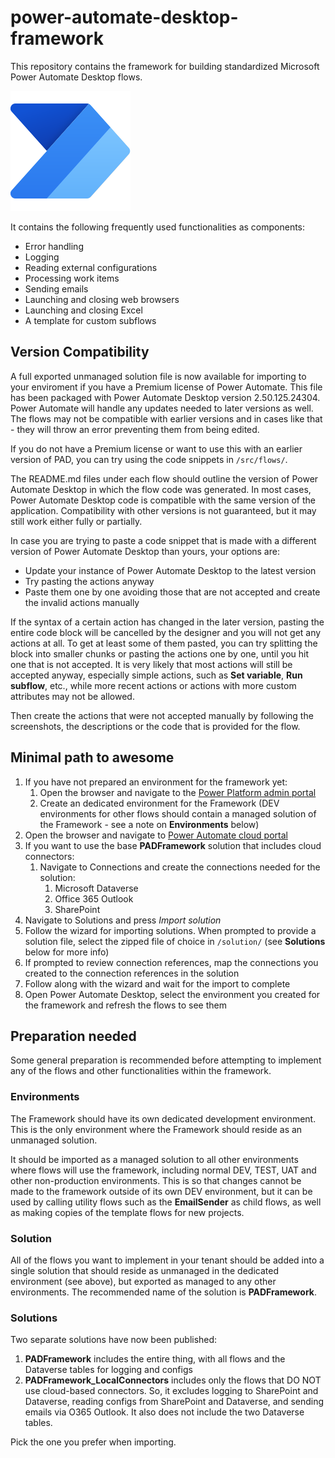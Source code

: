 # power-automate-desktop-framework
This repository contains the framework for building standardized Microsoft Power Automate Desktop flows.

![](./assets/PowerAutomate_scalable.svg) 

It contains the following frequently used functionalities as components:
* Error handling
* Logging
* Reading external configurations
* Processing work items
* Sending emails
* Launching and closing web browsers
* Launching and closing Excel
* A template for custom subflows

## Version Compatibility
A full exported unmanaged solution file is now available for importing to your enviroment if you have a Premium license of Power Automate. This file has been packaged with Power Automate Desktop version 2.50.125.24304. Power Automate will handle any updates needed to later versions as well. The flows may not be compatible with earlier versions and in cases like that - they will throw an error preventing them from being edited.

If you do not have a Premium license or want to use this with an earlier version of PAD, you can try using the code snippets in `/src/flows/`.

The README.md files under each flow should outline the version of Power Automate Desktop in which the flow code was generated. 
In most cases, Power Automate Desktop code is compatible with the same version of the application. Compatibility with other versions is not guaranteed, but it may still work either fully or partially.

In case you are trying to paste a code snippet that is made with a different version of Power Automate Desktop than yours, your options are:

* Update your instance of Power Automate Desktop to the latest version
* Try pasting the actions anyway
* Paste them one by one avoiding those that are not accepted and create the invalid actions manually

If the syntax of a certain action has changed in the later version, pasting the entire code block will be cancelled by the designer and you will not get any actions at all.
To get at least some of them pasted, you can try splitting the block into smaller chunks or pasting the actions one by one, until you hit one that is not accepted.
It is very likely that most actions will still be accepted anyway, especially simple actions, such as **Set variable**, **Run subflow**, etc., while more recent actions or actions with more custom attributes may not be allowed.

Then create the actions that were not accepted manually by following the screenshots, the descriptions or the code that is provided for the flow.

## Minimal path to awesome
1. If you have not prepared an environment for the framework yet:
    1. Open the browser and navigate to the [Power Platform admin portal](https://admin.powerplatform.microsoft.com/)
    1. Create an dedicated environment for the Framework (DEV environments for other flows should contain a managed solution of the Framework - see a note on **Environments** below)
1. Open the browser and navigate to [Power Automate cloud portal](https://make.powerautomate.com/)
1. If you want to use the base **PADFramework** solution that includes cloud connectors:
    1. Navigate to Connections and create the connections needed for the solution:
        1. Microsoft Dataverse
        1. Office 365 Outlook
        1. SharePoint
1. Navigate to Solutions and press *Import solution*
1. Follow the wizard for importing solutions. When prompted to provide a solution file, select the zipped file of choice in `/solution/` (see **Solutions** below for more info)
1. If prompted to review connection references, map the connections you created to the connection references in the solution
1. Follow along with the wizard and wait for the import to complete
1. Open Power Automate Desktop, select the environment you created for the framework and refresh the flows to see them

## Preparation needed

Some general preparation is recommended before attempting to implement any of the flows and other functionalities within the framework.

### Environments

The Framework should have its own dedicated development environment. This is the only environment where the Framework should reside as an unmanaged solution. 

It should be imported as a managed solution to all other environments where flows will use the framework, including normal DEV, TEST, UAT and other non-production environments. This is so that changes cannot be made to the framework outside of its own DEV environment, but it can be used by calling utility flows such as the **EmailSender** as child flows, as well as making copies of the template flows for new projects.

### Solution

All of the flows you want to implement in your tenant should be added into a single solution that should reside as unmanaged in the dedicated environment (see above), but exported as managed to any other environments.
The recommended name of the solution is **PADFramework**.

### Solutions

Two separate solutions have now been published:
1. **PADFramework** includes the entire thing, with all flows and the Dataverse tables for logging and configs
1. **PADFramework_LocalConnectors** includes only the flows that DO NOT use cloud-based connectors. So, it excludes logging to SharePoint and Dataverse, reading configs from SharePoint and Dataverse, and sending emails via O365 Outlook. It also does not include the two Dataverse tables.

Pick the one you prefer when importing.